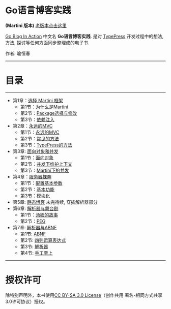 Go语言博客实践
==============
**(Martini 版本)** [老版本点击这里][1]

[Go Blog In Action][2] 中文名 **Go语言博客实践**. 是对 [TypePress][3] 开发过程中的想法, 方法, 探讨等任何方面同步整理成的电子书.

作者: 喻恒春

----------

目录
====
----------

- 第1章：[选择 Martini 框架](Chapter01.md)
	- 第1节：[为什么是Martini](Chapter01.md#为什么是martini)
	- 第2节：[Package选择与修改](Chapter01.md#package选择与修改)
	- 第3节：[依赖注入](Chapter01.md#依赖注入)
- 第2章：[永远的MVC](Chapter02.md)
	- 第1节：[永远的MVC](Chapter02.md#永远的mvc)
	- 第2节：[常见的方法](Chapter02.md#常见的方法)
	- 第3节：[TypePress的方法](Chapter02.md#typepress的方法)
- 第3章: [面向对象和并发](Chapter03.md)
    - 第1节：[面向对象](Chapter03.md#面向对象)
    - 第2节：[并发下维护上下文](Chapter03.md#并发下维护上下文)
    - 第3节：[Martini下的并发](Chapter03.md#martini下的并发)
- 第4章：[服务器裸奔](Chapter04.md)
    - 第1节：[配置基本参数](Chapter04.md#配置基本参数)
    - 第2节：[基本功能](Chapter04.md#基本功能)
    - 第3节：[模块化](Chapter04.md#模块化)
- 第5章: [静态博客](Chapter05.md) 未完待续, 穿插解析器部分
- 第6章: [解析器与舞台剧](Chapter06.md)
    - 第1节：[汤姆的故事](Chapter06.md#汤姆的故事)
    - 第2节：[PEG](Chapter06.md#peg)
- 第7章: [解析器与ABNF](Chapter07.md)
    - 第1节: [ABNF](Chapter07.md#abnf)
    - 第2节: [四则运算表达式](Chapter07.md#四则运算表达式)
    - 第3节: [解析器](Chapter07.md#解析器)
    - 第4节: [手工至上](Chapter07.md#手工至上)


----------
授权许可
========

除特别声明外，本书使用[CC BY-SA 3.0 License][4]（创作共用 署名-相同方式共享3.0许可协议）授权。


  [1]: https://github.com/achun/Go-Blog-In-Action/tree/master
  [2]: https://github.com/achun/Go-Blog-In-Action/tree/drinker
  [3]: https://github.com/typepress/typepress
  [4]: http://creativecommons.org/licenses/by-sa/3.0/